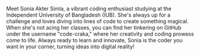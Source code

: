 Meet Sonia Akter Simla, a vibrant coding enthusiast studying at the Independent University of Bangladesh (IUB). She's always up for a challenge and loves diving into lines of code to create something magical. When she's not acing her classes, you can find her tinkering on GitHub under the username "code-craka," where her creativity and coding prowess come to life. Always ready to learn and innovate, Sonia is the coder you want in your corner, turning ideas into digital reality!
